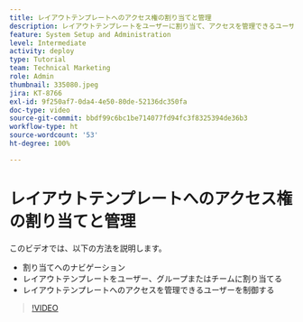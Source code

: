 ```yaml
---
title: レイアウトテンプレートへのアクセス権の割り当てと管理
description: レイアウトテンプレートをユーザーに割り当て、アクセスを管理できるユーザーを制御する方法について説明します。
feature: System Setup and Administration
level: Intermediate
activity: deploy
type: Tutorial
team: Technical Marketing
role: Admin
thumbnail: 335080.jpeg
jira: KT-8766
exl-id: 9f250af7-0da4-4e50-80de-52136dc350fa
doc-type: video
source-git-commit: bbdf99c6bc1be714077fd94fc3f8325394de36b3
workflow-type: ht
source-wordcount: '53'
ht-degree: 100%

---
```


# レイアウトテンプレートへのアクセス権の割り当てと管理

このビデオでは、以下の方法を説明します。

* 割り当てへのナビゲーション
* レイアウトテンプレートをユーザー、グループまたはチームに割り当てる
* レイアウトテンプレートへのアクセスを管理できるユーザーを制御する

>[!VIDEO](https://video.tv.adobe.com/v/3432330/?quality=12&learn=on&enablevpops=1&captions=jpn)
